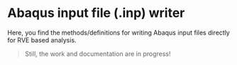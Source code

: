# Abaqus input file (.inp) writer

Here, you find the methods/definitions for writing Abaqus input files directly for RVE based analysis.

> Still, the work and documentation are in progress!
